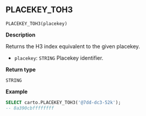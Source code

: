 ## PLACEKEY_TOH3

```sql:signature
PLACEKEY_TOH3(placekey)
```

**Description**

Returns the H3 index equivalent to the given placekey.

* `placekey`: `STRING` Placekey identifier.

**Return type**

`STRING`

**Example**

```sql
SELECT carto.PLACEKEY_TOH3('@7dd-dc3-52k');
-- 8a390cbffffffff
```

